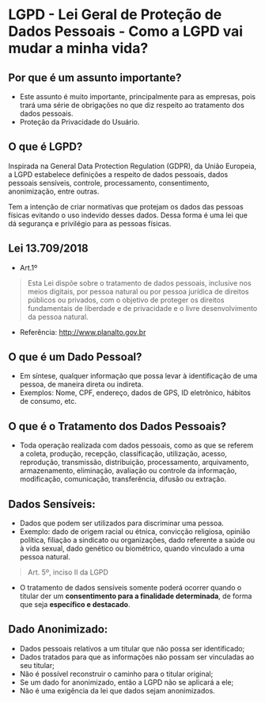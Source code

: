# LGPD - Lei Geral de Proteção de Dados Pessoais - Como a LGPD vai mudar a minha vida?

## Por que é um assunto importante?

- Este assunto é muito importante, principalmente para as empresas, pois trará uma série de obrigações no que diz respeito ao tratamento dos dados pessoais.
- Proteção da Privacidade do Usuário.

## O que é LGPD?

Inspirada na General Data Protection Regulation (GDPR), da União Europeia, a LGPD estabelece definições a respeito de dados pessoais, dados pessoais sensíveis, controle, processamento, consentimento, anonimização, entre outras.

Tem a intenção de criar normativas que protejam os dados das pessoas físicas evitando o uso indevido desses dados. Dessa forma é uma lei que dá segurança e privilégio para as pessoas físicas.

## Lei 13.709/2018

- Art.1º
> Esta Lei dispõe sobre o tratamento de dados pessoais, inclusive nos meios digitais, por pessoa natural ou por pessoa jurídica de direitos públicos ou privados, com o objetivo de proteger os direitos fundamentais de liberdade e de privacidade e o livre desenvolvimento da pessoa natural.

- Referência: http://www.planalto.gov.br

## O que é um Dado Pessoal?
- Em síntese, qualquer informação que possa levar à identificação de uma pessoa, de maneira direta ou indireta.
- Exemplos: Nome, CPF, endereço, dados de GPS, ID eletrônico, hábitos de consumo, etc.

## O que é o Tratamento dos Dados Pessoais?
- Toda operação realizada com dados pessoais, como as que se referem a coleta, produção, recepção, classificação, utilização, acesso, reprodução, transmissão, distribuição, processamento, arquivamento, armazenamento, eliminação, avaliação ou controle da informação, modificação, comunicação, transferência, difusão ou extração.

## Dados Sensíveis:
- Dados que podem ser utilizados para discriminar uma pessoa.
- Exemplo: dado de origem racial ou étnica, convicção religiosa, opinião política, filiação a sindicato ou organizações, dado referente a saúde ou à vida sexual, dado genético ou biométrico, quando vinculado a uma pessoa natural.
> Art. 5º, inciso II da LGPD

- O tratamento de dados sensíveis somente poderá ocorrer quando o titular der um **consentimento para a finalidade determinada**, de forma que seja **específico e destacado**.

## Dado Anonimizado:
- Dados pessoais relativos a um titular que não possa ser identificado;
- Dados tratados para que as informações não possam ser vinculadas ao seu titular;
- Não é possível reconstruir o caminho para o titular original;
- Se um dado for anonimizado, então a LGPD não se aplicará a ele;
- Não é uma exigência da lei que dados sejam anonimizados.



